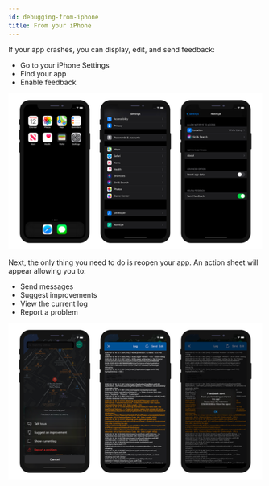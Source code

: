 ```yaml
---
id: debugging-from-iphone
title: From your iPhone
---
```


If your app crashes, you can display, edit, and send feedback: 

* Go to your iPhone Settings
* Find your app 
* Enable feedback

![Activate feedback and logs](assets/en/debugging/activate-feedback-logs.png)

Next, the only thing you need to do is reopen your app. An action sheet will appear allowing you to:
* Send messages
* Suggest improvements
* View the current log
* Report a problem

![Display and send logs](assets/en/debugging/display-send-logs.png)


